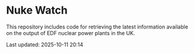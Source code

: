 # Nuke Watch

This repository includes code for retrieving the latest information available on the output of EDF nuclear power plants in the UK.

Last updated: 2025-10-11 20:14